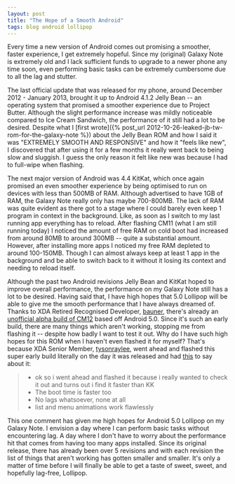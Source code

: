 ```yaml
---
layout: post
title: "The Hope of a Smooth Android"
tags: blog android lollipop
---
```


Every time a new version of Android comes out promising a smoother, faster experience, I get extremely hopeful. Since my (original) Galaxy Note is extremely old and I lack sufficient funds to upgrade to a newer phone any time soon, even performing basic tasks can be extremely cumbersome due to all the lag and stutter.
<!-- more -->
The last official update that was released for my phone, around December 2012 - January 2013, brought it up to Android 4.1.2 Jelly Bean -- an operating system that promised a smoother experience due to Project Butter. Although the slight performance increase was mildly noticeable compared to Ice Cream Sandwich, the performance of it still had a lot to be desired. Despite what I [first wrote]({% post_url 2012-10-26-leaked-jb-tw-rom-for-the-galaxy-note %}) about the Jelly Bean ROM and how I said it was "EXTREMELY SMOOTH AND RESPONSIVE" and how it "feels like new", I discovered that after using it for a few months it really went back to being slow and sluggish. I guess the only reason it felt like new was because I had to full-wipe when flashing.

The next major version of Android was 4.4 KitKat, which once again promised an even smoother experience by being optimised to run on devices with less than 500MB of RAM. Although advertised to have 1GB of RAM, the Galaxy Note really only has maybe 700-800MB. The lack of RAM was quite evident as there got to a stage where I could barely even keep 1 program in context in the background. Like, as soon as I switch to my last running app everything has to reload. After flashing CM11 (what I am still running today) I noticed the amount of free RAM on cold boot had increased from around 80MB to around 300MB -- quite a substantial amount. However, after installing more apps I noticed my free RAM depleted to around 100-150MB. Though I can almost always keep at least 1 app in the background and be able to switch back to it without it losing its context and needing to reload itself.

Although the past two Android revisions Jelly Bean and KitKat hoped to improve overall performance, the performance on my Galaxy Note still has a lot to be desired. Having said that, I have high hopes that 5.0 Lollipop will be able to give me the smooth performance that I have always dreamed of. Thanks to XDA Retired Recognised Developer, [bauner](http://forum.xda-developers.com/member.php?u=799465), there's already an [unofficial alpha build of CM12](http://forum.xda-developers.com/galaxy-note/development/rom-t2938649) based off Android 5.0. Since it's such an early build, there are many things which aren't working, stopping me from flashing it -- despite how badly I want to test it out. Why do I have such high hopes for this ROM when I haven't even flashed it for myself? That's because XDA Senior Member, [tysonraylee](http://forum.xda-developers.com/member.php?u=4546806), went ahead and flashed this super early build literally on the day it was released and had [this](http://forum.xda-developers.com/showpost.php?p=56723024&postcount=12) to say about it:

 > * ok so i went ahead and flashed it because i really wanted to check it out and turns out i find it faster than KK
 > * The boot time is faster too
 > * No lags whatsoever, none at all
 > * list and menu animations work flawlessly

This one comment has given me high hopes for Android 5.0 Lollipop on my Galaxy Note. I envision a day where I can perform basic tasks without encountering lag. A day where I don't have to worry about the performance hit that comes from having too many apps installed. Since its original release, there has already been over 5 revisions and with each revision the list of things that aren't working has gotten smaller and smaller. It's only a matter of time before I will finally be able to get a taste of sweet, sweet, and hopefully lag-free, Lollipop.
